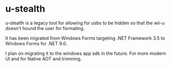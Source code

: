 # u-stealth

u-stealth is a legacy tool for allowing for usbs to be hidden so that the wii-u doesn't hound the user for formating.

It has been migrated from Windows Forms targeting .NET Framework 3.5 to Windows Forms for .NET 9.0.

I plan on migrating it to the windows app sdk in the future. For more modern UI and for Native AOT and trimming.

